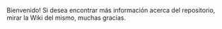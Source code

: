 Bienvenido! Si desea encontrar más información acerca del repositorio, mirar la Wiki del mismo, muchas gracias.